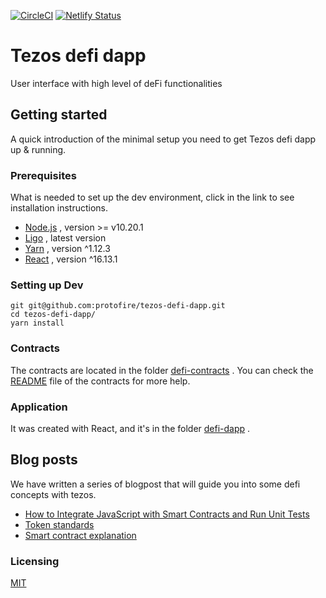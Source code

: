 [![CircleCI](https://circleci.com/gh/protofire/tezos-defi-dapp.svg?style=svg)](https://circleci.com/gh/protofire/tezos-defi-dapp)
[![Netlify Status](https://api.netlify.com/api/v1/badges/3faddc9d-aa40-48f2-a98d-1862bac37c30/deploy-status)](https://app.netlify.com/sites/tezosdefidapp/deploys)

# Tezos defi dapp
User interface with high level of deFi functionalities 

## Getting started

A quick introduction of the minimal setup you need to get Tezos defi dapp up & running.


### Prerequisites
What is needed to set up the dev environment, click in the link to see installation instructions.
- [Node.js](https://nodejs.org/es/download/) , version >= v10.20.1
- [Ligo](https://ligolang.org/docs/intro/installation) , latest version
- [Yarn](https://classic.yarnpkg.com/en/docs/install#debian-stable) , version ^1.12.3
- [React](https://reactjs.org) , version ^16.13.1


### Setting up Dev

```shell
git git@github.com:protofire/tezos-defi-dapp.git
cd tezos-defi-dapp/
yarn install
```

### Contracts
The contracts are located in the folder [defi-contracts](https://github.com/protofire/tezos-defi-dapp/blob/master/defi-contracts) .
You can check the [README](https://github.com/protofire/tezos-defi-dapp/blob/master/defi-contracts/README.md) file of the contracts for more help.

### Application
It was created with React, and it's in the folder [defi-dapp](https://github.com/protofire/tezos-defi-dapp/blob/master/defi-dapp) .

## Blog posts
We have written a series of blogpost that will guide you into some defi concepts with tezos.

* [How to Integrate JavaScript with Smart Contracts and Run Unit Tests](https://medium.com/protofire-blog/tezos-part-4-how-to-integrate-javascript-with-smart-contracts-and-run-unit-tests-c36756149e9d)
* [Token standards](https://medium.com/protofire-blog/tezos-part-5-token-standards-28b8733a3ce5)
* [Smart contract explanation](https://github.com/protofire/tezos-defi-dapp/blob/master/defi-docs)

### Licensing
[MIT](https://github.com/protofire/tezos-defi-dapp/blob/master/LICENSE)